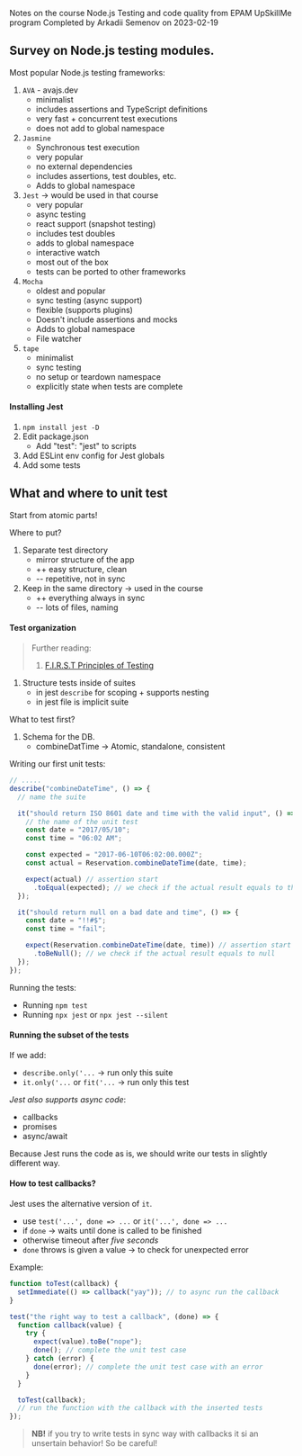 Notes on the course Node.js Testing and code quality from EPAM UpSkillMe program
Completed by Arkadii Semenov on 2023-02-19

## Survey on Node.js testing modules.

Most popular Node.js testing frameworks:

1. `AVA` - avajs.dev
   - minimalist
   - includes assertions and TypeScript definitions
   - very fast + concurrent test executions
   - does not add to global namespace
2. `Jasmine`
   - Synchronous test execution
   - very popular
   - no external dependencies
   - includes assertions, test doubles, etc.
   - Adds to global namespace
3. `Jest` -> would be used in that course
   - very popular
   - async testing
   - react support (snapshot testing)
   - includes test doubles
   - adds to global namespace
   - interactive watch
   - most out of the box
   - tests can be ported to other frameworks
4. `Mocha`
   - oldest and popular
   - sync testing (async support)
   - flexible (supports plugins)
   - Doesn't include assertions and mocks
   - Adds to global namespace
   - File watcher
5. `tape`
   - minimalist
   - sync testing
   - no setup or teardown namespace
   - explicitly state when tests are complete

#### Installing Jest

1. `npm install jest -D`
2. Edit package.json
   - Add "test": "jest" to scripts
3. Add ESLint env config for Jest globals
4. Add some tests

## What and where to unit test

Start from atomic parts!

Where to put?

1. Separate test directory
   - mirror structure of the app
   - ++ easy structure, clean
   - -- repetitive, not in sync
2. Keep in the same directory -> used in the course
   - ++ everything always in sync
   - -- lots of files, naming

#### Test organization

> Further reading:
>
> 1. [F.I.R.S.T Principles of Testing](https://www.appsdeveloperblog.com/the-first-principle-in-unit-testing/)

1. Structure tests inside of suites
   - in jest `describe` for scoping + supports nesting
   - in jest file is implicit suite

What to test first?

1. Schema for the DB.
   - combineDatTime -> Atomic, standalone, consistent

Writing our first unit tests:

```js
// .....
describe("combineDateTime", () => {
  // name the suite

  it("should return ISO 8601 date and time with the valid input", () => {
    // the name of the unit test
    const date = "2017/05/10";
    const time = "06:02 AM";

    const expected = "2017-06-10T06:02:00.000Z";
    const actual = Reservation.combineDateTime(date, time);

    expect(actual) // assertion start
      .toEqual(expected); // we check if the actual result equals to the output
  });

  it("should return null on a bad date and time", () => {
    const date = "!!#$";
    const time = "fail";

    expect(Reservation.combineDateTime(date, time)) // assertion start
      .toBeNull(); // we check if the actual result equals to null
  });
});
```

Running the tests:

- Running `npm test`
- Running `npx jest` or `npx jest --silent`

#### Running the subset of the tests

If we add:

- `describe.only('...` -> run only this suite
- `it.only('...` or `fit('...` -> run only this test

_Jest also supports async code_:

- callbacks
- promises
- async/await

Because Jest runs the code as is, we should write our tests in slightly different way.

#### How to test callbacks?

Jest uses the alternative version of `it`.

- use `test('...', done => ...` or `it('...', done => ...`
- if `done` -> waits until done is called to be finished
- otherwise timeout after _five seconds_
- `done` throws is given a value -> to check for unexpected error

Example:

```js
function toTest(callback) {
  setImmediate(() => callback("yay")); // to async run the callback
}

test("the right way to test a callback", (done) => {
  function callback(value) {
    try {
      expect(value).toBe("nope");
      done(); // complete the unit test case
    } catch (error) {
      done(error); // complete the unit test case with an error
    }
  }

  toTest(callback);
  // run the function with the callback with the inserted tests
});
```

> **NB!** if you try to write tests in sync way with callbacks it si an unsertain behavior!
> So be careful!
